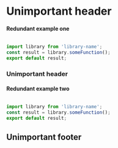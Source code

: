 # Unimportant header

#### Redundant example one

``` js

import library from 'library-name';
const result = library.someFunction();
export default result;

```

### Unimportant header

#### Redundant example two

``` js

import library from 'library-name';
const result = library.someFunction();
export default result;

```

## Unimportant footer